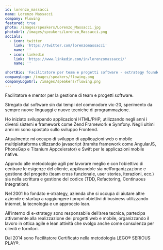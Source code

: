 ```yaml
---
id: lorenzo_massacci
name: Lorenzo Massacci
company: Flowing
featured: true
photo: /images/speakers/Lorenzo_Massacci.jpg
photoUrl: /images/speakers/Lorenzo_Massacci.png
socials:
  - icon: twitter
    link: 'https://twitter.com/lorenzomassacci'
    name: ''
  - icon: linkedin
    link: 'https://www.linkedin.com/in/lorenzomassacci/'
    name: ''
    
shortBio: 'Facilitatore per team e progetti software - extrategy founder'
companyLogo: /images/speakers/flowing.png
companyLogoUrl: /images/speakers/flowing.png
---
```


Facilitatore e mentor per la gestione di team e progetti software.

Stregato dal software sin dai tempi del commodore vic-20, sperimento da sempre nuove linguaggi e nuove tecniche di programmazione.

Ho iniziato sviluppando applicazioni HTML/PHP, utilizzando negli anni i diversi sistemi e framework come Zend Framework e Symfony. Negli ultimi anni mi sono spostato sullo sviluppo Frontend.

Attualmente mi occupo di sviluppo di applicazioni web o mobile multipiattaforma utilizzando javascript (tramite framework come AngularJS, PhoneGap e Titanium Appcelerator) e Swift per le applicazioni mobile native.

Approdo alle metodologie agili per lavorare meglio e con l’obiettivo di centrare le esigenze del cliente, applicandole sia nell’organizzazione e gestione del progetto (team cross funzionale, user stories, iterazioni, ecc.) sia nella scrittura e gestione del codice (TDD, Refactoring, Continuous Integration).

Nel 2001 ho fondato e-xtrategy, azienda che si occupa di aiutare altre aziende e 
startup a raggiungere i propri obiettivi di business utilizzando internet, la tecnologia e un approccio lean.

All’interno di e-xtrategy sono responsabile dell’area tecnica, partecipa attivamente alla realizzazione dei progetti web e mobile, organizzando il lavoro in ottica agile e lean attività che svolgo anche come consulenza per clienti e fornitori.

Dal 2014 sono Facilitatore Certificato nella metodologia LEGO® SERIOUS PLAY®.
